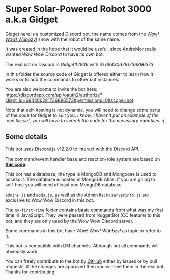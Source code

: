 # Super Solar-Powered Robot 3000 a.k.a Gidget

Gidget here is a customized Discord bot, the name comes from the [_Wow! Wow! Wubbzy!_](https://wubbzy.fandom.com/wiki/Wubbzy) show with the robot of the same name.

It was created in the hope that it would be useful, since AndreMor really wanted _Wow Wow Discord_ to have its own bot.

The real bot on Discord is *Gidget#2936* with ID *694306281736896573*.

In this folder the source code of Gidget is offered either to learn how it works or to add the commands to other bot instances.

You are also welcome to invite the bot here: https://discordapp.com/api/oauth2/authorize?client_id=694306281736896573&permissions=0&scope=bot

Note that self-hosting is not dynamic, you will need to change some parts of the code for Gidget to suit you.
_I know, I haven't put an example of the .env file yet, you will have to search the code for the necessary variables. :(_

## Some details

This bot uses Discord.js v12.2.0 to interact with the Discord API.

The command/event handler base and reaction-role system are based on [**this code**](https://github.com/ansonfoong/discordjs-v12-bot).

This bot has a database, the type is MongoDB and Mongoose is used to access it. The database is hosted in MongoDB Atlas.
If you are going to self-host you will need at least one MongoDB database.

`admins.js` and `mods.js`, as well as the Admin list in `serverinfo.js` are exclusive to Wow Wow Discord in this bot.

The `my-first-time` folder contains basic commands from what was my first time in JavaScript. They were passed from NuggetBot (CC feature) to this bot, and they are only used by the Wow Wow Discord server.

Some commands in this bot have *Wow! Wow! Wubbzy!* as topic or refer to it.

This bot is compatible with DM channels. Although not all commands will obviously work.

You can freely contribute to the bot by [GitHub](https://github.com/AndreMor955/gidget/) either by issues or by pull requests, if the changes are approved then you will see them in the real bot. Thanks for contributing.
